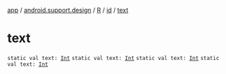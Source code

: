[app](../../../index.md) / [android.support.design](../../index.md) / [R](../index.md) / [id](index.md) / [text](.)

# text

`static val text: `[`Int`](https://kotlinlang.org/api/latest/jvm/stdlib/kotlin/-int/index.html)
`static val text: `[`Int`](https://kotlinlang.org/api/latest/jvm/stdlib/kotlin/-int/index.html)
`static val text: `[`Int`](https://kotlinlang.org/api/latest/jvm/stdlib/kotlin/-int/index.html)
`static val text: `[`Int`](https://kotlinlang.org/api/latest/jvm/stdlib/kotlin/-int/index.html)
